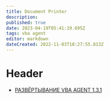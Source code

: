 ```yaml
---
title: Document Printer
description: 
published: true
date: 2023-04-19T05:41:19.695Z
tags: vba agent
editor: markdown
dateCreated: 2022-11-03T10:27:55.813Z
---
```


# Header
- [РАЗВЁРТЫВАНИЕ VBA AGENT 1.3.1](/doc_printer/settingsVBA)